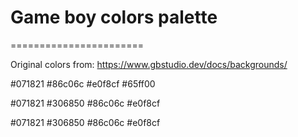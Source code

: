 # Game boy colors palette
=======================

Original colors from:
https://www.gbstudio.dev/docs/backgrounds/


#071821
#86c06c
#e0f8cf
#65ff00


#071821
#306850
#86c06c
#e0f8cf


#071821
#306850
#86c06c
#e0f8cf
